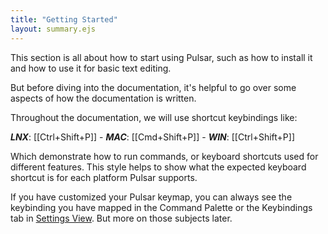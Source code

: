 ```yaml
---
title: "Getting Started"
layout: summary.ejs
---
```


This section is all about how to start using Pulsar, such as how to install it and how to use it for basic text editing.

But before diving into the documentation, it's helpful to go over some aspects of how the documentation is written.

Throughout the documentation, we will use shortcut keybindings like:

**_LNX_**: [[Ctrl+Shift+P]] -
**_MAC_**: [[Cmd+Shift+P]] -
**_WIN_**: [[Ctrl+Shift+P]]

Which demonstrate how to run commands, or keyboard shortcuts used for different features. This style helps to show what the expected keyboard shortcut is for each platform Pulsar supports.

If you have customized your Pulsar keymap, you can always see the keybinding you have mapped in the Command Palette or the Keybindings tab in [Settings View](TODO). But more on those subjects later.
